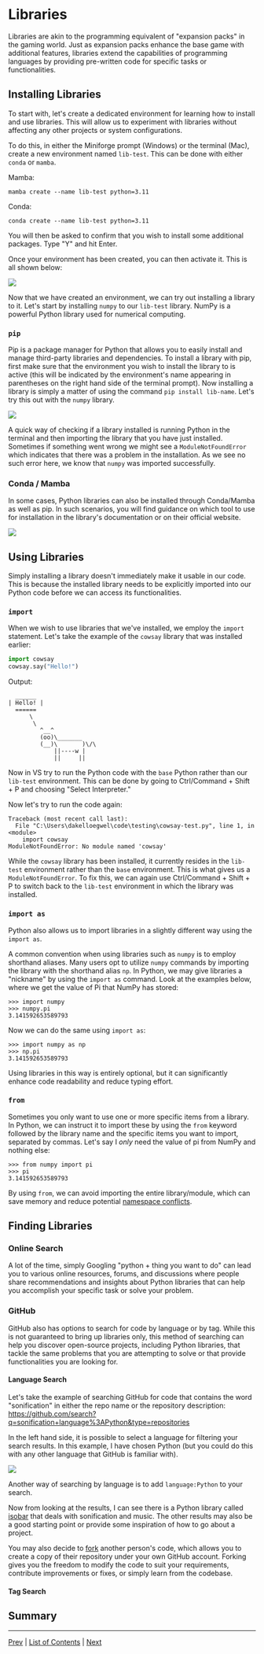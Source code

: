 # Libraries

Libraries are akin to the programming equivalent of "expansion packs" in the gaming world. Just as expansion packs enhance the base game with additional features, libraries extend the capabilities of programming languages by providing pre-written code for specific tasks or functionalities.

## Installing Libraries

To start with, let's create a dedicated environment for learning how to install and use libraries. This will allow us to experiment with libraries without affecting any other projects or system configurations.

To do this, in either the Miniforge prompt (Windows) or the terminal (Mac), create a new environment named `lib-test`. This can be done with either `conda` or `mamba`.

Mamba:
```
mamba create --name lib-test python=3.11
```

Conda:
```
conda create --name lib-test python=3.11
```

You will then be asked to confirm that you wish to install some additional packages. Type "Y" and hit Enter.

Once your environment has been created, you can then activate it. This is all shown below:

![](./pictures/create-lib-test-env.gif)

Now that we have created an environment, we can try out installing a library to it. Let's start by installing `numpy` to our `lib-test` library. NumPy is a powerful Python library used for numerical computing.

### `pip`

Pip is a package manager for Python that allows you to easily install and manage third-party libraries and dependencies. To install a library with pip, first make sure that the environment you wish to install the library to is active (this will be indicated by the environment's name appearing in parentheses on the right hand side of the terminal prompt). Now installing a library is simply a matter of using the command `pip install lib-name`. Let's try this out with the `numpy` library.

![](./pictures/install-numpy.gif)

A quick way of checking if a library installed is running Python in the terminal and then importing the library that you have just installed. Sometimes if something went wrong we might see a `ModuleNotFoundError` which indicates that there was a problem in the installation. As we see no such error here, we know that `numpy` was imported successfully.

### Conda / Mamba

In some cases, Python libraries can also be installed through Conda/Mamba as well as pip. In such scenarios, you will find guidance on which tool to use for installation in the library's documentation or on their official website.

![](./pictures/mamba-install-numpy.gif)

## Using Libraries

Simply installing a library doesn't immediately make it usable in our code. This is because the installed library needs to be explicitly imported into our Python code before we can access its functionalities.

### `import`

<!-- TODO: Create file and show installation of library. -->

When we wish to use libraries that we've installed, we employ the `import` statement. Let's take the example of the `cowsay` library that was installed earlier:

```python
import cowsay
cowsay.say("Hello!")
```

Output:
```
  ______
| Hello! |
  ======
      \
       \
         ^__^
         (oo)\_______
         (__)\       )\/\
             ||----w |
             ||     ||
```

Now in VS try to run the Python code with the `base` Python rather than our `lib-test` environment. This can be done by going to Ctrl/Command + Shift + P and choosing "Select Interpreter." 

Now let's try to run the code again:

```
Traceback (most recent call last):
  File "C:\Users\dakelloegwel\code\testing\cowsay-test.py", line 1, in <module>
    import cowsay
ModuleNotFoundError: No module named 'cowsay'
```

While the `cowsay` library has been installed, it currently resides in the `lib-test` environment rather than the `base` environment. This is what gives us a `ModuleNotFoundError`. To fix this, we can again use Ctrl/Command + Shift + P to switch back to the `lib-test` environment in which the library was installed.

### `import as`

Python also allows us to import libraries in a slightly different way using the `import as`. 

A common convention when using libraries such as `numpy` is to employ shorthand aliases. Many users opt to utilize `numpy` commands by importing the library with the shorthand alias `np`. In Python, we may give libraries a "nickname" by using the `import as` command. Look at the examples below, where we get the value of Pi that NumPy has stored:

```pycon
>>> import numpy
>>> numpy.pi
3.141592653589793
```
Now we can do the same using `import as`:

```pycon
>>> import numpy as np
>>> np.pi
3.141592653589793
```
Using libraries in this way is entirely optional, but it can significantly enhance code readability and reduce typing effort.

### `from`

Sometimes you only want to use one or more specific items from a library. In Python, we can instruct it to import these by using the `from` keyword followed by the library name and the specific items you want to import, separated by commas. Let's say I _only_ need the value of pi from NumPy and nothing else:

```pycon
>>> from numpy import pi
>>> pi
3.141592653589793
```

By using `from`, we can avoid importing the entire library/module, which can save memory and reduce potential [namespace conflicts](https://www.analyticsvidhya.com/blog/2024/01/understanding-namespaces-in-python/#h-namespace-collision-and-resolution).

## Finding Libraries

### Online Search

A lot of the time, simply Googling "python + thing you want to do" can lead you to various online resources, forums, and discussions where people share recommendations and insights about Python libraries that can help you accomplish your specific task or solve your problem.

### GitHub

GitHub also has options to search for code by language or by tag. While this is not guaranteed to bring up libraries only, this method of searching can help you discover open-source projects, including Python libraries, that tackle the same problems that you are attempting to solve or that provide functionalities you are looking for.

#### Language Search

Let's take the example of searching GitHub for code that contains the word "sonification" in either the repo name or the repository description: https://github.com/search?q=sonification+language%3APython&type=repositories

In the left hand side, it is possible to select a language for filtering your search results. In this example, I have chosen Python (but you could do this with any other language that GitHub is familiar with).

![](pictures/github-code-search.png)

Another way of searching by language is to add `language:Python` to your search. 

Now from looking at the results, I can see there is a Python library called [isobar](https://github.com/ideoforms/isobar) that deals with sonification and music. The other results may also be a good starting point or provide some inspiration of how to go about a project.


You may also decide to [fork](https://docs.github.com/en/pull-requests/collaborating-with-pull-requests/working-with-forks/fork-a-repo) another person's code, which allows you to create a copy of their repository under your own GitHub account. Forking gives you the freedom to modify the code to suit your requirements, contribute improvements or fixes, or simply learn from the codebase.

#### Tag Search

## Summary
---
[Prev](functions.md) | [List of Contents](README.md) | [Next](oop.md)